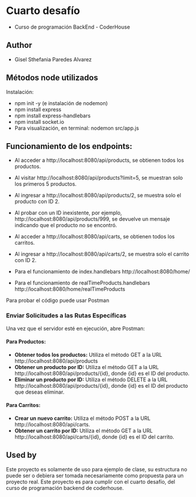 # Cuarto desafío

- Curso de programación BackEnd - CoderHouse

## Author

- Gisel Sthefania Paredes Alvarez

## Métodos node utilizados 

Instalación:
* npm init -y (e instalación de nodemon)
* npm install express
* npm install express-handlebars
* npm install socket.io
* Para visualización, en terminal: nodemon src/app.js

## Funcionamiento de los endpoints:
* Al acceder a http://localhost:8080/api/products, se obtienen todos los productos.
* Al visitar http://localhost:8080/api/products?limit=5, se muestran solo los primeros 5 productos.
* Al ingresar a http://localhost:8080/api/products/2, se muestra solo el producto con ID 2.
* Al probar con un ID inexistente, por ejemplo, http://localhost:8080/api/products/999, se devuelve un mensaje indicando que el producto no se encontró.

* Al acceder a http://localhost:8080/api/carts, se obtienen todos los carritos.
* Al ingresar a http://localhost:8080/api/carts/2, se muestra solo el carrito con ID 2.

* Para el funcionamiento de index.handlebars http://localhost:8080/home/
* Para el funcionamiento de realTimeProducts.handlebars http://localhost:8080/home/realTimeProducts

Para probar el código puede usar Postman
### Enviar Solicitudes a las Rutas Específicas
Una vez que el servidor esté en ejecución, abre Postman:

#### Para Productos:
- **Obtener todos los productos:** Utiliza el método GET a la URL http://localhost:8080/api/products
- **Obtener un producto por ID:** Utiliza el método GET a la URL http://localhost:8080/api/products/{id}, donde {id} es el ID del producto.
- **Eliminar un producto por ID:** Utiliza el método DELETE a la URL http://localhost:8080/api/products/{id}, donde {id} es el ID del producto que deseas eliminar.

#### Para Carritos:
- **Crear un nuevo carrito:** Utiliza el método POST a la URL http://localhost:8080/api/carts.
- **Obtener un carrito por ID:** Utiliza el método GET a la URL http://localhost:8080/api/carts/{id}, donde {id} es el ID del carrito.


## Used by

Este proyecto es solamente de uso para ejemplo de clase, su estructura no puede ser o debiera ser tomada necesariamente como propuesta para un proyecto real.
Este proyecto es para cumplir con el cuarto desafío, del curso de programación backend de coderhouse.